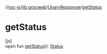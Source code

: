//[rpc-js](../../../index.md)/[lib.grpcweb](../index.md)/[UnaryResponse](index.md)/[getStatus](get-status.md)

# getStatus

[js]\
open fun [getStatus](get-status.md)(): [Status](../-status/index.md)
